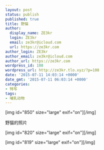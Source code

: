 ```yaml
---
layout: post
status: publish
published: true
title: 野猫
author:
  display_name: ZE3kr
  login: ZE3kr
  email: ze3kr@icloud.com
  url: https://ze3kr.com
author_login: ZE3kr
author_email: ze3kr@icloud.com
author_url: https://ze3kr.com
wordpress_id: 108
wordpress_url: http://ze3kr.tlo.xyz/?p=108
date: '2015-07-11 14:03:14 +0000'
date_gmt: '2015-07-11 06:03:14 +0000'
categories:
- 特写
tags:
- 哺乳动物
---
```

<p>[img id="850" size="large" exif="on"][/img]</p>
<p>野猫的照片</p>
<p>[img id="820" size="large" exif="on"][/img]</p>
<p>[img id="819" size="large" exif="on"][/img]</p>
